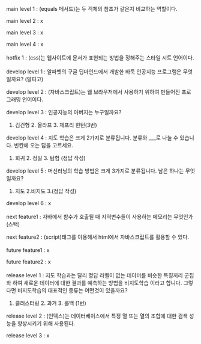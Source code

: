 main level 1 : (equals 메서드)는 두 객체의 참조가 같은지 비교하는 역할이다.

main level 2 : x

main level 3 : x

main level 4 : x
<br></br>
hotfix 1 : (css)는 웹사이트에 문서가 표현되는 방법을 정해주는 스타일 시트 언어이다.
<br></br>
develop level 1 : 알파벳의 구글 딥마인드에서 개발한 바둑 인공지능 프로그램은 무엇일까요? (알파고)

develop level 2 : (자바스크립트)는 웹 브라우저에서 사용하기 위하여 만들어진 프로그래밍 언어이다.

develop level 3 : 인공지능의 아버지는 누구일까요?

1. 김건형 2. 올라프 3. 제프리 힌턴(3번)

develop level 4 : 지도 학습은 크게 2가지로 분류됩니다. 분류와 ___로 나눌 수 있습니다. 빈칸에 오는 답을 고르세요.

1. 회귀 2. 정밀 3. 탐험 (정답 작성)

develop level 5 : 머신러닝의 학습 방법은 크게 3가지로 분류됩니다. 남은 하나는 무엇일까요?

1. 지도 2.비지도 3.(정답 작성)

develop level 6 : x
<br></br>
next feature1 : 자바에서 함수가 호출될 때 지역변수들이 사용하는 메모리는 무엇인가(스택)

next feature2 : (script)태그를 이용해서 html에서 자바스크립트를 활용할 수 있다.
<br></br>
future feature1 : x

future feature2 : x
<br></br>
release level 1 : 지도 학습과는 달리 정답 라벨이 없는 데이터를 비슷한 특징끼리 군집화 하여 새로운 데이터에 대한 결과를 예측하는 방법을 비지도학습 이라고 합니다. 그렇다면 비지도학습의 대표적인 종류는 어떤것이 있을까요?

1. 클러스터링 2. 과거 3. 롤백 (1번)

release level 2 : (인덱스)는 데이터베이스에서 특정 열 또는 열의 조합에 대한 검색 성능을 향상시키기 위해 사용된다.

release level 3 : x
